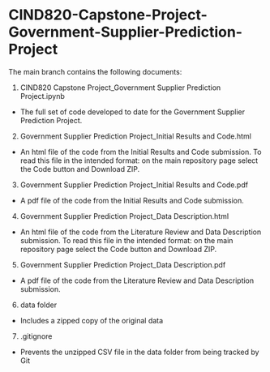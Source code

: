 # CIND820-Capstone-Project-Government-Supplier-Prediction-Project

The main branch contains the following documents:

1) CIND820 Capstone Project_Government Supplier Prediction Project.ipynb
- The full set of code developed to date for the Government Supplier Prediction Project.   

2) Government Supplier Prediction Project_Initial Results and Code.html
- An html file of the code from the Initial Results and Code submission. To read this file in the intended format: on the main repository page select the Code button and Download ZIP.

3) Government Supplier Prediction Project_Initial Results and Code.pdf
- A pdf file of the code from the Initial Results and Code submission.

4) Government Supplier Prediction Project_Data Description.html
- An html file of the code from the Literature Review and Data Description submission. To read this file in the intended format: on the main repository page select the Code button and Download ZIP. 

5) Government Supplier Prediction Project_Data Description.pdf 
- A pdf file of the code from the Literature Review and Data Description submission.

6) data folder
-  Includes a zipped copy of the original data

7) .gitignore 
- Prevents the unzipped CSV file in the data folder from being tracked by Git 